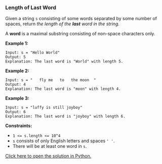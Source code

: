 ### Length of Last Word

Given a string `s` consisting of some words separated by some number of spaces, return *the length of the **last** word in the string*.

A **word** is a maximal substring consisting of non-space characters only.

**Example 1:**
```
Input: s = "Hello World"
Output: 5
Explanation: The last word is "World" with length 5.
```

**Example 2:**
```
Input: s = "   fly me   to   the moon  "
Output: 4
Explanation: The last word is "moon" with length 4.
```

**Example 3:**
```
Input: s = "luffy is still joyboy"
Output: 6
Explanation: The last word is "joyboy" with length 6.
```

**Constraints:**

 - `1 <= s.length <= 10^4`
 - `s` consists of only English letters and spaces `' '`.
 - There will be at least one word in `s`.

 [Click here to open the solution in Python.](/Length%20of%20Last%20Word/Solution.py)